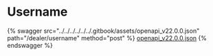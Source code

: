 # Username

{% swagger src="../../../../../../.gitbook/assets/openapi_v22.0.0.json" path="/dealer/username" method="post" %}
[openapi_v22.0.0.json](../../../../../../.gitbook/assets/openapi_v22.0.0.json)
{% endswagger %}
